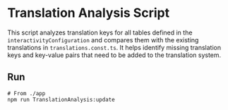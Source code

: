 # Translation Analysis Script

This script analyzes translation keys for all tables defined in the `interactivityConfiguration` and compares them with the existing translations in `translations.const.ts`.
It helps identify missing translation keys and key-value pairs that need to be added to the translation system.

## Run

```
# From ./app
npm run TranslationAnalysis:update
```
